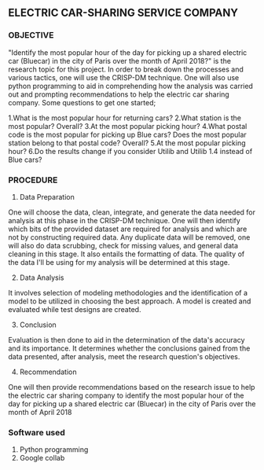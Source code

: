 ## ELECTRIC CAR-SHARING SERVICE COMPANY

### OBJECTIVE
"Identify the most popular hour of the day for picking up a shared electric car (Bluecar) in the city of Paris over the month of April 2018?" is the research topic for this project. In order to break down the processes and various tactics, one will use the CRISP-DM technique. One will also use python programming to aid in comprehending how the analysis was carried out and prompting recommendations to help the electric car sharing company. Some questions to get one started;

1.What is the most popular hour for returning cars?
2.What station is the most popular? Overall?
3.At the most popular picking hour?
4.What postal code is the most popular for picking up Blue cars? Does the most popular station belong to that postal code? Overall?
5.At the most popular picking hour?
6.Do the results change if you consider Utilib and Utilib 1.4 instead of Blue cars?

### PROCEDURE
1. Data Preparation

One will choose the data, clean, integrate, and generate the data needed for analysis at this phase in the CRISP-DM technique. One will then identify which bits of the provided dataset are required for analysis and which are not by constructing required data. Any duplicate data will be removed, one will also do data scrubbing, check for missing values, and general data cleaning in this stage. It also entails the formatting of data. The quality of the data I'll be using for my analysis will be determined at this stage.

2. Data Analysis

It involves selection of modeling methodologies and the identification of a model to be utilized in choosing the best approach. A model is created and evaluated while test designs are created.

3. Conclusion

Evaluation is then done to aid in the determination of the data's accuracy and its importance. It determines whether the conclusions gained from the data presented, after analysis, meet the research question's objectives.

4. Recommendation

One will then provide recommendations based on the research issue to help the electric car sharing company to identify the most popular hour of the day for picking up a shared electric car (Bluecar) in the city of Paris over the month of April 2018

### Software used
1. Python programming
2. Google collab
